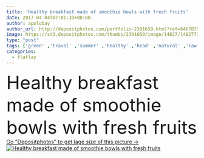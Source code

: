 ```yaml
---
title: 'Healthy breakfast made of smoothie bowls with fresh fruits'
date: 2017-04-04T07:01:33+00:00
author: apolobay
author_url: http://depositphotos.com/portfolio-2391659.html?ref=64678756
image: https://st3.depositphotos.com/thumbs/2391659/image/14827/148277311/api_thumb_450.jpg?forcejpeg=true
type: "post"
tags: ['green' ,'travel' ,'summer' ,'healthy' ,'head' ,'natural' ,'raw' ,'food' ,'delicious' ,'dessert' ,'drink' ,'vegetable' ,'eating' ,'nutrition' ,'over' ,'vegetarian' ,'bowl' ,'lifestyle' ,'weight' ,'organic' ,'juice' ,'cocktail' ,'shake' ,'wellness' ,'strawberries' ,'loss' ,'vegan' ,'yogurt' ,'overhead' ,'muesli' ,'essentials' ,'detox' ,'smoothies' ,'top view' ,'fresh fruit' ,'fit fitness' ,'tropic tropical' ,'marble background' ,'diet dieting' ,'chia seed' ,'flat lay' ,'vacation holiday' ,'concept health' ,'breakfast lunch' ,'flatlay' ,'blogger blog' ,'Mock up Mockup' ,'oatmeal oat' ,'boho hipster style' ]
categories: 
  - flatlay
---
```

<div aling="center">
            <font size="60"> Healthy breakfast made of smoothie bowls with fresh fruits</font>   
</div>
<div>
    <a href='https://depositphotos.com/148277311/stock-photo-healthy-breakfast-made-of-smoothie.html?ref=64678756' target=_blank > Go "Depositphotos" to get lage size of this picture ->
        <img href='https://depositphotos.com/148277311/stock-photo-healthy-breakfast-made-of-smoothie.html?ref=64678756' src='https://st3.depositphotos.com/2391659/14827/i/950/depositphotos_148277311-stock-photo-healthy-breakfast-made-of-smoothie.jpg?forcejpeg=true' alt='Healthy breakfast made of smoothie bowls with fresh fruits' >
    </a>
</div>
